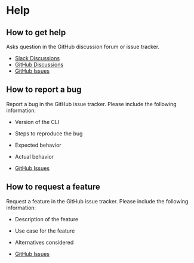 # Help

## How to get help

Asks question in the GitHub discussion forum or issue tracker.

* [Slack Discussions](https://join.slack.com/t/apigear/shared_invite/zt-1s28cyfme-ohvlpZd3nUxHN0uRIFeKXw)
* [GitHub Discussions](https://github.com/orgs/apigear-io/discussions)
* [GitHub Issues](https://github.com/orgs/apigear-io/cli/issues)

## How to report a bug

Report a bug in the GitHub issue tracker. Please include the following information:

* Version of the CLI
* Steps to reproduce the bug
* Expected behavior
* Actual behavior



* [GitHub Issues](https://github.com/orgs/apigear-io/cli/issues)


## How to request a feature

Request a feature in the GitHub issue tracker. Please include the following information:

* Description of the feature
* Use case for the feature
* Alternatives considered


* [GitHub Issues](https://github.com/orgs/apigear-io/cli/issues)